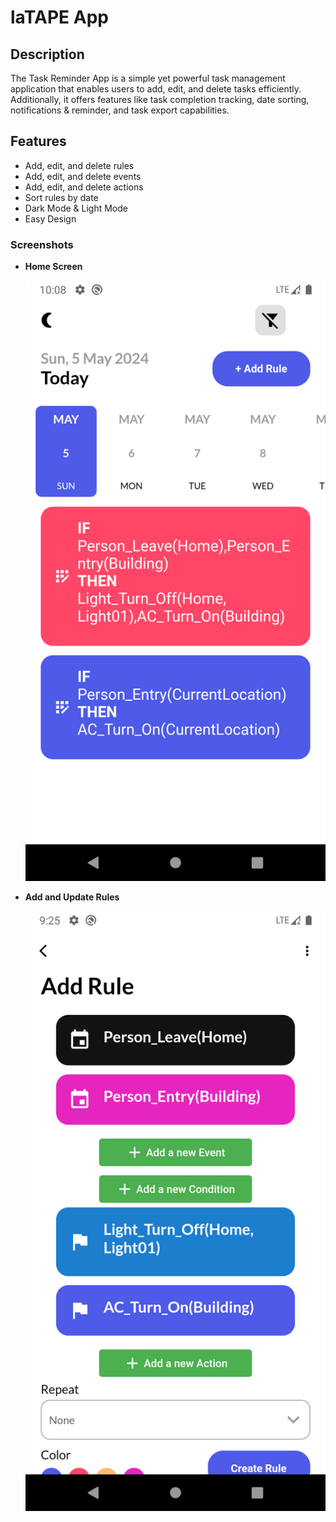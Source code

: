 # laTAPE App

## Description

The Task Reminder App is a simple yet powerful task management application that enables users to add, edit, and delete tasks efficiently. Additionally, it offers features like task completion tracking, date sorting, notifications & reminder, and task export capabilities.

## Features

- Add, edit, and delete rules
- Add, edit, and delete events
- Add, edit, and delete actions
- Sort rules by date
- Dark Mode & Light Mode
- Easy Design



### Screenshots

- **Home Screen**
  
  ![Home](images/home.png)

- **Add and Update Rules**
  
  ![Add Task](images/rule.png)
